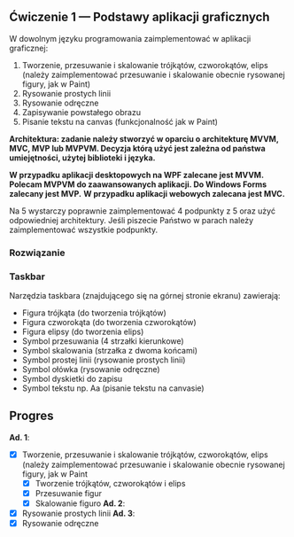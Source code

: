 ##  Ćwiczenie 1 — Podstawy aplikacji graficznych

W dowolnym języku programowania zaimplementować w aplikacji graficznej:

1. Tworzenie, przesuwanie i skalowanie trójkątów, czworokątów, elips (należy zaimplementować przesuwanie i skalowanie obecnie rysowanej figury, jak w Paint)
2. Rysowanie prostych linii
3. Rysowanie odręczne
4. Zapisywanie powstałego obrazu
5. Pisanie tekstu na canvas (funkcjonalność jak w Paint)

**Architektura: zadanie należy stworzyć w oparciu o architekturę MVVM, MVC, MVP lub MVPVM. Decyzja którą użyć jest zależna od państwa umiejętności, użytej biblioteki i języka.**

**W przypadku aplikacji desktopowych na WPF zalecane jest MVVM. Polecam MVPVM do zaawansowanych aplikacji. Do Windows Forms zalecany jest MVP.** **W przypadku aplikacji webowych zalecana jest MVC.**

Na 5 wystarczy poprawnie zaimplementować 4 podpunkty z 5 oraz użyć odpowiedniej architektury. Jeśli piszecie Państwo w parach należy zaimplementować wszystkie podpunkty.

### Rozwiązanie
### Taskbar
Narzędzia taskbara (znajdującego się na górnej stronie ekranu) zawierają:
- Figura trójkąta (do tworzenia trójkątów)
- Figura czworokąta (do tworzenia czworokątów)
- Figura elipsy (do tworzenia elips)
- Symbol przesuwania (4 strzałki kierunkowe)
- Symbol skalowania (strzałka z dwoma końcami)
- Symbol prostej linii (rysowanie prostych linii)
- Symbol ołówka (rysowanie odręczne)
- Symbol dyskietki do zapisu
- Symbol tekstu np. Aa (pisanie tekstu na canvasie)
## Progres
**Ad. 1**: 
- [x] Tworzenie, przesuwanie i skalowanie trójkątów, czworokątów, elips (należy zaimplementować przesuwanie i skalowanie obecnie rysowanej figury, jak w Paint
	- [x] Tworzenie trójkątów, czworokątów i elips
	- [x] Przesuwanie figur
	- [x] Skalowanie figuro
**Ad. 2**:
- [x] Rysowanie prostych linii
**Ad. 3**:
- [x] Rysowanie odręczne
